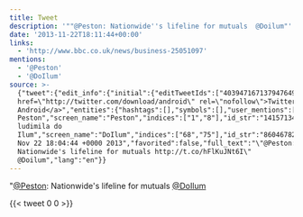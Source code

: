 ```yaml
---
title: Tweet
description: '""@Peston: Nationwide''s lifeline for mutuals  @Doilum"'
date: '2013-11-22T18:11:44+00:00'
links:
  - 'http://www.bbc.co.uk/news/business-25051097'
mentions:
  - '@Peston'
  - '@DoIlum'
source: >-
  {"tweet":{"edit_info":{"initial":{"editTweetIds":["403947167137947649"],"editableUntil":"2013-11-22T19:04:44.278Z","editsRemaining":"5","isEditEligible":true}},"retweeted":false,"source":"<a
  href=\"http://twitter.com/download/android\" rel=\"nofollow\">Twitter for
  Android</a>","entities":{"hashtags":[],"symbols":[],"user_mentions":[{"name":"Robert
  Peston","screen_name":"Peston","indices":["1","8"],"id_str":"14157134","id":"14157134"},{"name":"Ana
  ludimila do
  Ilum","screen_name":"DoIlum","indices":["68","75"],"id_str":"860467827140153344","id":"860467827140153344"}],"urls":[{"url":"http://t.co/hFlKuJNt6I","expanded_url":"http://www.bbc.co.uk/news/business-25051097","display_url":"bbc.co.uk/news/business-…","indices":["44","66"]}]},"display_text_range":["0","75"],"favorite_count":"0","id_str":"403947167137947649","truncated":false,"retweet_count":"0","id":"403947167137947649","possibly_sensitive":false,"created_at":"Fri
  Nov 22 18:04:44 +0000 2013","favorited":false,"full_text":"\"@Peston:
  Nationwide's lifeline for mutuals http://t.co/hFlKuJNt6I\"
  @Doilum","lang":"en"}}
---
```

"[@Peston](https://twitter.com/@Peston): Nationwide's lifeline for mutuals  [@DoIlum](https://twitter.com/@DoIlum)
    
{{< tweet 0 0 >}}
    
